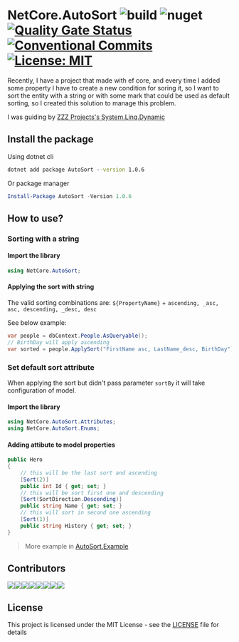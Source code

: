 # NetCore.AutoSort ![build](https://github.com/ming-tsai/NetCore.AutoSort/workflows/build/badge.svg) ![nuget](https://github.com/ming-tsai/NetCore.AutoSort/workflows/nuget/badge.svg) [![Quality Gate Status](https://sonarcloud.io/api/project_badges/measure?project=ming-tsai_NetCore.AutoSort&metric=alert_status)](https://sonarcloud.io/dashboard?id=ming-tsai_NetCore.AutoSort) [![Conventional Commits](https://img.shields.io/badge/Conventional%20Commits-1.0.0-yellow.svg)](https://conventionalcommits.org) [![License: MIT](https://img.shields.io/badge/License-MIT-yellow.svg)](https://opensource.org/licenses/MIT)

Recently, I have a project that made with ef core, and every time I added some property I have to create a new condition for soring it,  so I want to sort the entity with a string or with some mark that could be used as default sorting, so I created this solution to manage this problem.

I was guiding by [ZZZ Projects's System.Linq.Dynamic](https://github.com/zzzprojects/System.Linq.Dynamic)

## Install the package
Using dotnet cli
```cmd
dotnet add package AutoSort --version 1.0.6
```
Or package manager
```powershell
Install-Package AutoSort -Version 1.0.6
```

## How to use?
### Sorting with a string
#### Import the library
```csharp
using NetCore.AutoSort;
```
#### Applying the sort with string
The valid sorting combinations are: `${PropertyName}` + `ascending, _asc, asc, descending, _desc, desc`

See below example:
```csharp
var people = dbContext.People.AsQueryable();
// BirthDay will apply ascending
var sorted = people.ApplySort("FirstName asc, LastName_desc, BirthDay");
```
### Set default sort attribute
When applying the sort but didn't pass parameter `sortBy` it will take configuration of model.

#### Import the library
```csharp
using NetCore.AutoSort.Attributes;
using NetCore.AutoSort.Enums;
```
#### Adding attibute to model properties
```csharp
public Hero
{
    // this will be the last sort and ascending
    [Sort(2)]
    public int Id { get; set; }
    // this will be sort first one and descending
    [Sort(SortDirection.Descending)]
    public string Name { get; set; }
    // this will sort in second one ascending
    [Sort(1)]
    public string History { get; set; }
}
```

> More example in [AutoSort.Example](https://github.com/ming-tsai/NetCore.AutoSort/blob/master/src/NetCore.AutoSort.Example/Program.cs)
## Contributors
[![](https://sourcerer.io/fame/ming-tsai/ming-tsai/NetCore.AutoSort/images/0)](https://sourcerer.io/fame/ming-tsai/ming-tsai/NetCore.AutoSort/links/0)[![](https://sourcerer.io/fame/ming-tsai/ming-tsai/NetCore.AutoSort/images/1)](https://sourcerer.io/fame/ming-tsai/ming-tsai/NetCore.AutoSort/links/1)[![](https://sourcerer.io/fame/ming-tsai/ming-tsai/NetCore.AutoSort/images/2)](https://sourcerer.io/fame/ming-tsai/ming-tsai/NetCore.AutoSort/links/2)[![](https://sourcerer.io/fame/ming-tsai/ming-tsai/NetCore.AutoSort/images/3)](https://sourcerer.io/fame/ming-tsai/ming-tsai/NetCore.AutoSort/links/3)[![](https://sourcerer.io/fame/ming-tsai/ming-tsai/NetCore.AutoSort/images/4)](https://sourcerer.io/fame/ming-tsai/ming-tsai/NetCore.AutoSort/links/4)[![](https://sourcerer.io/fame/ming-tsai/ming-tsai/NetCore.AutoSort/images/5)](https://sourcerer.io/fame/ming-tsai/ming-tsai/NetCore.AutoSort/links/5)[![](https://sourcerer.io/fame/ming-tsai/ming-tsai/NetCore.AutoSort/images/6)](https://sourcerer.io/fame/ming-tsai/ming-tsai/NetCore.AutoSort/links/6)[![](https://sourcerer.io/fame/ming-tsai/ming-tsai/NetCore.AutoSort/images/7)](https://sourcerer.io/fame/ming-tsai/ming-tsai/NetCore.AutoSort/links/7)
## License
This project is licensed under the MIT License - see the [LICENSE](./LICENSE) file for details
